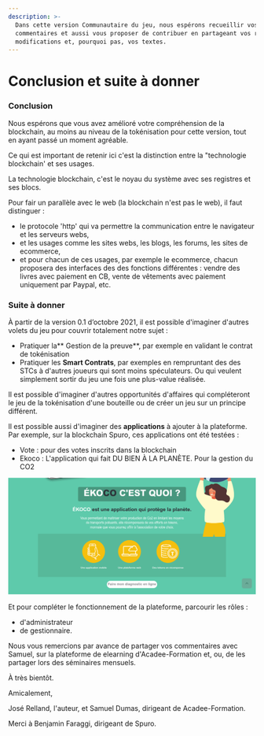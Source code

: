 ```yaml
---
description: >-
  Dans cette version Communautaire du jeu, nous espérons recueillir vos
  commentaires et aussi vous proposer de contribuer en partageant vos remarques,
  modifications et, pourquoi pas, vos textes.
---
```


# Conclusion et suite à donner

### Conclusion

Nous espérons que vous avez amélioré votre compréhension de la blockchain, au moins au niveau de la tokénisation pour cette version, tout en ayant passé un moment agréable.

Ce qui est important de retenir ici c'est la distinction entre la "technologie blockchain' et ses usages.

La technologie blockchain, c'est le noyau du système avec ses registres et ses blocs.

Pour fair un parallèle avec le web (la blockchain n'est pas le web), il faut distinguer :

* le protocole 'http' qui va permettre la communication entre le navigateur et les serveurs webs,
* et les usages comme les sites webs, les blogs, les forums, les sites de ecommerce,
* et pour chacun de ces usages, par exemple le ecommerce, chacun proposera des interfaces des des fonctions différentes : vendre des livres avec paiement en CB, vente de vêtements avec paiement uniquement par Paypal, etc.

### Suite à donner

À partir de la version 0.1 d’octobre 2021, il est possible d'imaginer d'autres volets du jeu pour couvrir totalement notre sujet :

* Pratiquer la\*\* Gestion de la preuve\*\*, par exemple en validant le contrat de tokénisation
* Pratiquer les **Smart Contrats**, par exemples en rempruntant des des STCs à d'autres joueurs qui sont moins spéculateurs. Ou qui veulent simplement sortir du jeu une fois une plus-value réalisée.

Il est possible d'imaginer d'autres opportunités d'affaires qui compléteront le jeu de la tokénisation d'une bouteille ou de créer un jeu sur un principe différent.

Il est possible aussi d'imaginer des **applications** à ajouter à la plateforme. Par exemple, sur la blockchain Spuro, ces applications ont été testées :

* Vote : pour des votes inscrits dans la blockchain
* Ekoco : L'application qui fait DU BIEN À LA PLANÈTE. Pour la gestion du CO2

![Ékoco, une applicatiLes usages c'est comment les mettre en oeuvre. Et pour cette mise en oeuvre, les interfaces des plateformes sont, bien sûr, complètement différentes.on mobile basée sur la blockchain.](<../.gitbook/assets/image (8) (1) (1).png>)

Et pour compléter le fonctionnement de la plateforme, parcourir les rôles :

* d'administrateur
* de gestionnaire.

Nous vous remercions par avance de partager vos commentaires avec Samuel, sur la plateforme de elearning d'Acadee-Formation et, ou, de les partager lors des séminaires mensuels.

À très bientôt.

Amicalement,

José Relland, l'auteur, et Samuel Dumas, dirigeant de Acadee-Formation.

Merci à Benjamin Faraggi, dirigeant de Spuro.
